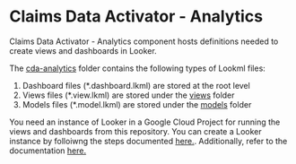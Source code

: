 # Claims Data Activator - Analytics
Claims Data Activator - Analytics component hosts definitions needed to create views and dashboards in Looker.

The [cda-analytics](../cda-analytics) folder contains the following types of Lookml files:
1. Dashboard files (*.dashboard.lkml) are stored at the root level
2. Views files (*.view.lkml) are stored under the [views](./views) folder
3. Models files (*.model.lkml) are stored under the [models](./models) folder


You need an instance of Looker in a Google Cloud Project for running the views and dashboards from this repository.
You can create a Looker instance by folloiwng the steps documented [here.](https://cloud.google.com/looker/docs/looker-core-instance-create#console).
Additionally, refer to the documentation [here.](https://github.com/hcls-solutions/claims-data-activator/tree/main/cda-analytics/looker_terraform_deployment_script)
